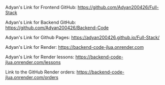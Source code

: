 Adyan's Link for Frontend GitHub:  https://github.com/Adyan200426/Full-Stack

Adyan's Link for Backend GitHub: https://github.com/Adyan200426/Backend-Code

Adyan's Link for Github Pages: https://adyan200426.github.io/Full-Stack/

Adyan's Link for Render: https://backend-code-jlua.onrender.com

Adyan's Link for Render lessons: https://backend-code-jlua.onrender.com/lessons

Link to the GitHub Render orders: https://backend-code-jlua.onrender.com/orders
